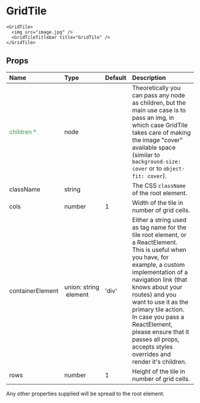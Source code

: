 GridTile
========

```sx
<GridTile>
  <img src="image.jpg" />
  <GridTileTitlebar title="GridTile" />
</GridTile>
```

Props
-----

| Name | Type | Default | Description |
|:-----|:-----|:--------|:------------|
| <span style="color: #31a148">children *</span> | node |  | Theoretically you can pass any node as children, but the main use case is to pass an img, in which case GridTile takes care of making the image "cover" available space (similar to `background-size: cover` or to `object-fit: cover`). |
| className | string |  | The CSS `className` of the root element. |
| cols | number | 1 | Width of the tile in number of grid cells. |
| containerElement | union:&nbsp;string<br>&nbsp;element<br> | 'div' | Either a string used as tag name for the tile root element, or a ReactElement. This is useful when you have, for example, a custom implementation of a navigation link (that knows about your routes) and you want to use it as the primary tile action. In case you pass a ReactElement, please ensure that it passes all props, accepts styles overrides and render it's children. |
| rows | number | 1 | Height of the tile in number of grid cells. |

Any other properties supplied will be spread to the root element.
